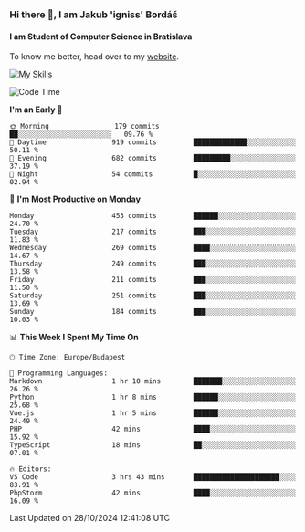 ### Hi there 👋, I am Jakub 'igniss' Bordáš

#### I am Student of Computer Science in Bratislava
To know me better, head over to my [website](https://bordas.sk).

[![My Skills](https://skillicons.dev/icons?i=js,html,css,figma,svelte,java,kotlin,python,postgresql,typescript,nest,nodejs)](https://bordas.sk)


<!--START_SECTION:waka-->
![Code Time](http://img.shields.io/badge/Code%20Time-1%2C552%20hrs%202%20mins-blue)

**I'm an Early 🐤** 

```text
🌞 Morning                179 commits         ██░░░░░░░░░░░░░░░░░░░░░░░   09.76 % 
🌆 Daytime                919 commits         █████████████░░░░░░░░░░░░   50.11 % 
🌃 Evening                682 commits         █████████░░░░░░░░░░░░░░░░   37.19 % 
🌙 Night                  54 commits          █░░░░░░░░░░░░░░░░░░░░░░░░   02.94 % 
```
📅 **I'm Most Productive on Monday** 

```text
Monday                   453 commits         ██████░░░░░░░░░░░░░░░░░░░   24.70 % 
Tuesday                  217 commits         ███░░░░░░░░░░░░░░░░░░░░░░   11.83 % 
Wednesday                269 commits         ████░░░░░░░░░░░░░░░░░░░░░   14.67 % 
Thursday                 249 commits         ███░░░░░░░░░░░░░░░░░░░░░░   13.58 % 
Friday                   211 commits         ███░░░░░░░░░░░░░░░░░░░░░░   11.50 % 
Saturday                 251 commits         ███░░░░░░░░░░░░░░░░░░░░░░   13.69 % 
Sunday                   184 commits         ███░░░░░░░░░░░░░░░░░░░░░░   10.03 % 
```


📊 **This Week I Spent My Time On** 

```text
🕑︎ Time Zone: Europe/Budapest

💬 Programming Languages: 
Markdown                 1 hr 10 mins        ███████░░░░░░░░░░░░░░░░░░   26.26 % 
Python                   1 hr 8 mins         ██████░░░░░░░░░░░░░░░░░░░   25.68 % 
Vue.js                   1 hr 5 mins         ██████░░░░░░░░░░░░░░░░░░░   24.49 % 
PHP                      42 mins             ████░░░░░░░░░░░░░░░░░░░░░   15.92 % 
TypeScript               18 mins             ██░░░░░░░░░░░░░░░░░░░░░░░   07.01 % 

🔥 Editors: 
VS Code                  3 hrs 43 mins       █████████████████████░░░░   83.91 % 
PhpStorm                 42 mins             ████░░░░░░░░░░░░░░░░░░░░░   16.09 % 
```


 Last Updated on 28/10/2024 12:41:08 UTC
<!--END_SECTION:waka-->
